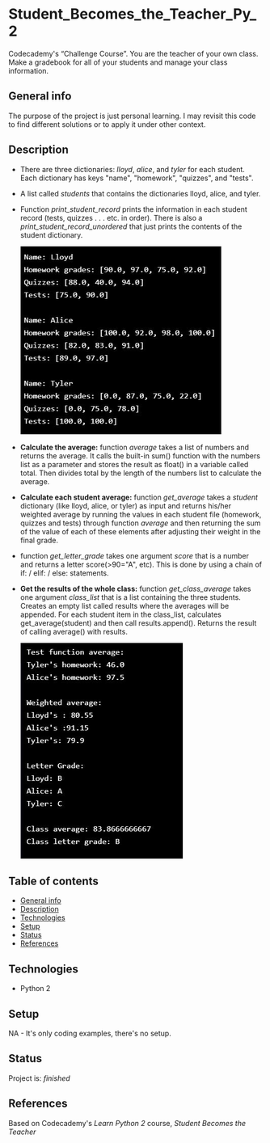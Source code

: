 # Student_Becomes_the_Teacher_Py_2
Codecademy's “Challenge Course”. You are the teacher of your own class. Make a gradebook for all of your students and manage your class information.

## General info
The purpose of the project is just personal learning. I may revisit this code to find different solutions or to apply it under other context. 

## Description
  * There are three dictionaries: _lloyd_, _alice_, and _tyler_ for each student. Each dictionary has keys "name", "homework", "quizzes", and "tests".
  
  * A list called _students_ that contains the dictionaries lloyd, alice, and tyler.

  * Function _print_student_record_ prints the information in each student record (tests, quizzes . . . etc. in order). There is also a _print_student_record_unordered_ that just prints the contents of the student dictionary.
  
      ![Example screenshot](print_student_record.jpg)

  * **Calculate the average:** function _average_ takes a list of numbers and returns the average. It calls the built-in sum() function with the numbers list as a parameter and stores the result as float() in a variable called total. Then divides total by the length of the numbers list to calculate the average. 

  * **Calculate each student average:** function _get_average_ takes a _student_ dictionary (like lloyd, alice, or tyler) as input and returns his/her weighted average by running the values in each student file (homework, quizzes and tests) through function _average_ and then returning the sum of the value of each of these elements after adjusting their weight in the final grade.

  * function _get_letter_grade_ takes one argument _score_ that is a number and returns a letter score(>90="A", etc). This is done by using a chain of if: / elif: / else: statements.

  * **Get the results of the whole class:** function _get_class_average_ takes one argument _class_list_ that is a list containing the three students. Creates an empty list called results where the averages will be appended. For each student item in the class_list, calculates get_average(student) and then call results.append(). Returns the result of calling average() with results.

    ![Example screenshot](students_grades.jpg)


## Table of contents
* [General info](#general-info)
* [Description](#description)
* [Technologies](#technologies)
* [Setup](#setup)
* [Status](#status)
* [References](#references)

## Technologies
* Python 2

## Setup
NA - It's only coding examples, there's no setup.

## Status
Project is:  _finished_

## References
Based on Codecademy's _Learn Python 2_ course, _Student Becomes the Teacher_
